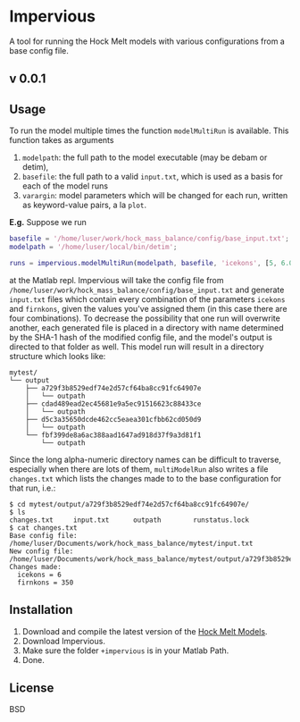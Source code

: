 Impervious
==========

A tool for running the Hock Melt models with various configurations
from a base config file.

v 0.0.1
-------

Usage
-----

To run the model multiple times the function ```modelMultiRun``` is available.
This function takes as arguments
1. ```modelpath```: the full path to the model executable (may be debam or detim),
2. ```basefile```: the full path to a valid ```input.txt```, which is used as a
basis for each of the model runs
3. ```varargin```: model parameters which will be changed for each run, written as
keyword-value pairs, a la ```plot```.

__E.g.__
Suppose we run 
```matlab
basefile = '/home/luser/work/hock_mass_balance/config/base_input.txt';
modelpath = '/home/luser/local/bin/detim';

runs = impervious.modelMultiRun(modelpath, basefile, 'icekons', [5, 6.0], 'firnkons', [350, 351]);
```
at the Matlab repl. Impervious will take the config file
from ```/home/luser/work/hock_mass_balance/config/base_input.txt```
and generate ```input.txt``` files which contain every combination of the parameters
```icekons``` and ```firnkons```, given the values you've assigned them
(in this case there are four combinations).  To decrease the possibility
that one run will overwrite another, each generated file is placed in a directory
with name determined by the SHA-1 hash of the modified config file,
and the model's output is directed to that folder as well.
This model run will result in a directory structure which looks like:

```
mytest/
└── output
    ├── a729f3b8529edf74e2d57cf64ba8cc91fc64907e
    │   └── outpath
    ├── cdad489ead2ec45681e9a5ec91516623c88433ce
    │   └── outpath
    ├── d5c3a35650dcde462cc5eaea301cfbb62cd050d9
    │   └── outpath
    └── fbf399de8a6ac388aad1647ad918d37f9a3d81f1
        └── outpath
```
Since the long alpha-numeric directory names can be difficult to traverse, especially
when there are lots of them, ```multiModelRun``` also writes a file ```changes.txt```
which lists the changes made to to the base configuration for that run, i.e.:
```
$ cd mytest/output/a729f3b8529edf74e2d57cf64ba8cc91fc64907e/
$ ls
changes.txt     input.txt      outpath        runstatus.lock
$ cat changes.txt
Base config file: /home/luser/Documents/work/hock_mass_balance/mytest/input.txt
New config file: /home/luser/Documents/work/hock_mass_balance/mytest/output/a729f3b8529edf74e2d57cf64ba8cc91fc64907e/index.txt
Changes made:
  icekons = 6
  firnkons = 350
```



Installation
------------
1. Download and compile the latest version of the 
[Hock Melt Models](https://github.com/regine/meltmodel).
2. Download Impervious.
3. Make sure the folder ```+impervious``` is in your Matlab Path.
4. Done.

License
-------
BSD
